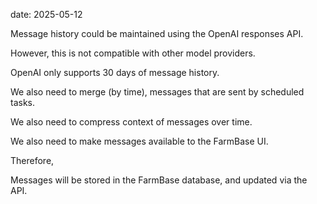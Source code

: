 date: 2025-05-12

Message history could be maintained using the OpenAI responses API. 

However, this is not compatible with other model providers.

OpenAI only supports 30 days of message history. 

We also need to merge (by time), messages that are sent by scheduled tasks. 

We also need to compress context of messages over time. 

We also need to make messages available to the FarmBase UI.

Therefore,

Messages will be stored in the FarmBase database, and updated via the API.

